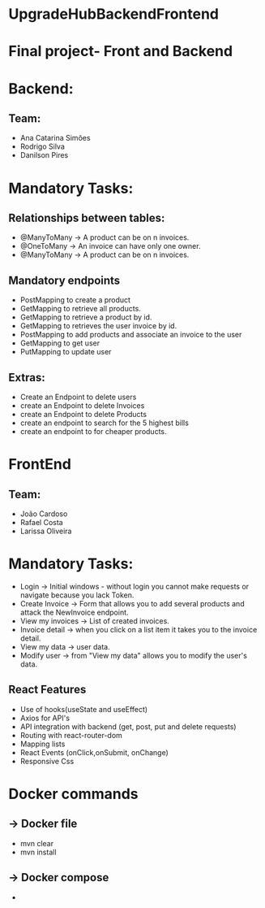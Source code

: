 # UpgradeHubBackendFrontend

# Final project- Front and Backend

# Backend:

## Team:

- Ana Catarina Simões
- Rodrigo Silva
- Danilson Pires

# Mandatory Tasks:

## Relationships between tables:
- @ManyToMany →  A product can be on n invoices.
- @OneToMany →  An invoice can have only one owner.
- @ManyToMany → A product can be on n invoices.

## Mandatory endpoints

- PostMapping to create a product
- GetMapping to retrieve all products.
- GetMapping to retrieve a product by id.
- GetMapping to retrieves the user invoice by id.
- PostMapping to add products and associate an invoice to the user
- GetMapping to get user
- PutMapping to update user

## Extras:

 - Create an Endpoint to delete users
 - create an Endpoint to delete Invoices
 - create an Endpoint to delete Products
 - create an endpoint to search for the 5 highest bills
 - create an endpoint to for cheaper products. 
 
# FrontEnd 

## Team:

 - João Cardoso
 - Rafael Costa
 - Larissa Oliveira
 
# Mandatory Tasks:

- Login → Initial windows - without login you cannot make requests or navigate because you lack Token. 
- Create Invoice → Form that allows you to add several products and attack the NewInvoice endpoint.
- View my invoices → List of created invoices.
- Invoice detail → when you click on a list item it takes you to the invoice detail.
- View my data → user data.
- Modify user → from "View my data" allows you to modify the user's data.

## React Features

- Use of hooks(useState and useEffect)
- Axios for API's
- API integration with backend (get, post, put and delete requests)
- Routing with react-router-dom
- Mapping lists
- React Events (onClick,onSubmit, onChange)
- Responsive Css

# Docker commands

## →  Docker file
- mvn clear
- mvn install

## → Docker compose
-
